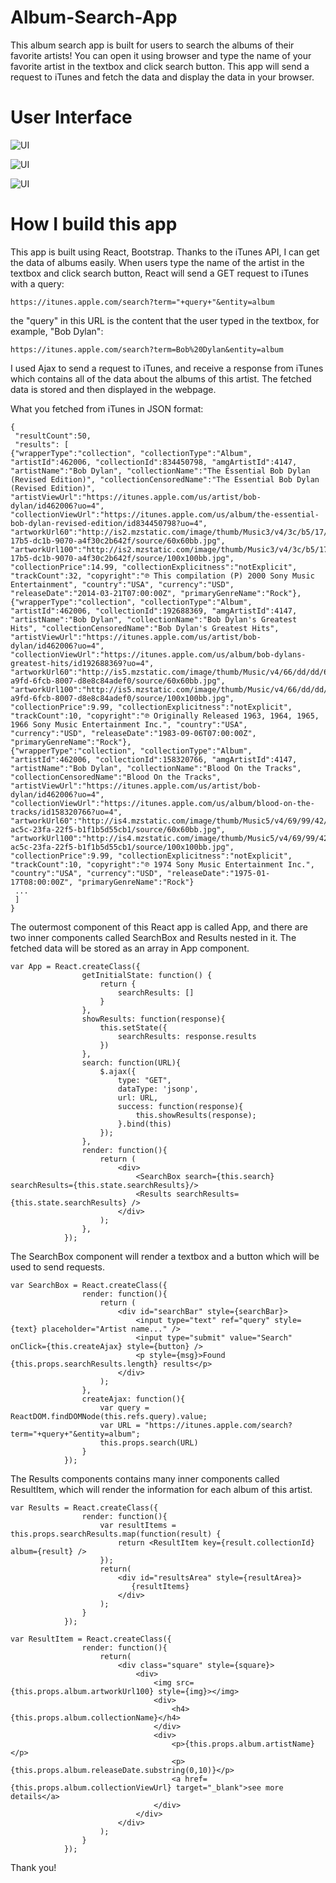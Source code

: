 # Album-Search-App
This album search app is built for users to search the albums of their favorite artists! You can open it using browser and type the name of your favorite artist in the textbox and click search button. This app will send a request to iTunes and fetch the data and display the data in your browser. 

# User Interface
![UI](https://github.com/ibwpang/AlbumSearchApp/blob/master/img/1.png)

![UI](https://github.com/ibwpang/AlbumSearchApp/blob/master/img/2.png)

![UI](https://github.com/ibwpang/AlbumSearchApp/blob/master/img/3.png)

# How I build this app
This app is built using React, Bootstrap. Thanks to the iTunes API, I can get the data of albums easily. When users type the name of the artist in the textbox and click search button, React will send a GET request to iTunes with a query: 
```
https://itunes.apple.com/search?term="+query+"&entity=album

``` 
the "query" in this URL is the content that the user typed in the textbox, for example, "Bob Dylan":
```
https://itunes.apple.com/search?term=Bob%20Dylan&entity=album

``` 
I used Ajax to send a request to iTunes, and receive a response from iTunes which contains all of the data about the albums of this artist. The fetched data is stored and then displayed in the webpage. 

What you fetched from iTunes in JSON format:
```
{
 "resultCount":50,
 "results": [
{"wrapperType":"collection", "collectionType":"Album", "artistId":462006, "collectionId":834450798, "amgArtistId":4147, "artistName":"Bob Dylan", "collectionName":"The Essential Bob Dylan (Revised Edition)", "collectionCensoredName":"The Essential Bob Dylan (Revised Edition)", "artistViewUrl":"https://itunes.apple.com/us/artist/bob-dylan/id462006?uo=4", "collectionViewUrl":"https://itunes.apple.com/us/album/the-essential-bob-dylan-revised-edition/id834450798?uo=4", "artworkUrl60":"http://is2.mzstatic.com/image/thumb/Music3/v4/3c/b5/17/3cb51796-17b5-dc1b-9070-a4f30c2b642f/source/60x60bb.jpg", "artworkUrl100":"http://is2.mzstatic.com/image/thumb/Music3/v4/3c/b5/17/3cb51796-17b5-dc1b-9070-a4f30c2b642f/source/100x100bb.jpg", "collectionPrice":14.99, "collectionExplicitness":"notExplicit", "trackCount":32, "copyright":"℗ This compilation (P) 2000 Sony Music Entertainment", "country":"USA", "currency":"USD", "releaseDate":"2014-03-21T07:00:00Z", "primaryGenreName":"Rock"}, 
{"wrapperType":"collection", "collectionType":"Album", "artistId":462006, "collectionId":192688369, "amgArtistId":4147, "artistName":"Bob Dylan", "collectionName":"Bob Dylan's Greatest Hits", "collectionCensoredName":"Bob Dylan's Greatest Hits", "artistViewUrl":"https://itunes.apple.com/us/artist/bob-dylan/id462006?uo=4", "collectionViewUrl":"https://itunes.apple.com/us/album/bob-dylans-greatest-hits/id192688369?uo=4", "artworkUrl60":"http://is5.mzstatic.com/image/thumb/Music/v4/66/dd/dd/66dddda6-a9fd-6fcb-8007-d8e8c84adef0/source/60x60bb.jpg", "artworkUrl100":"http://is5.mzstatic.com/image/thumb/Music/v4/66/dd/dd/66dddda6-a9fd-6fcb-8007-d8e8c84adef0/source/100x100bb.jpg", "collectionPrice":9.99, "collectionExplicitness":"notExplicit", "trackCount":10, "copyright":"℗ Originally Released 1963, 1964, 1965, 1966 Sony Music Entertainment Inc.", "country":"USA", "currency":"USD", "releaseDate":"1983-09-06T07:00:00Z", "primaryGenreName":"Rock"}, 
{"wrapperType":"collection", "collectionType":"Album", "artistId":462006, "collectionId":158320766, "amgArtistId":4147, "artistName":"Bob Dylan", "collectionName":"Blood On the Tracks", "collectionCensoredName":"Blood On the Tracks", "artistViewUrl":"https://itunes.apple.com/us/artist/bob-dylan/id462006?uo=4", "collectionViewUrl":"https://itunes.apple.com/us/album/blood-on-the-tracks/id158320766?uo=4", "artworkUrl60":"http://is4.mzstatic.com/image/thumb/Music5/v4/69/99/42/69994248-ac5c-23fa-22f5-b1f1b5d55cb1/source/60x60bb.jpg", "artworkUrl100":"http://is4.mzstatic.com/image/thumb/Music5/v4/69/99/42/69994248-ac5c-23fa-22f5-b1f1b5d55cb1/source/100x100bb.jpg", "collectionPrice":9.99, "collectionExplicitness":"notExplicit", "trackCount":10, "copyright":"℗ 1974 Sony Music Entertainment Inc.", "country":"USA", "currency":"USD", "releaseDate":"1975-01-17T08:00:00Z", "primaryGenreName":"Rock"}
 ...
 ]
}
```

The outermost component of this React app is called App, and there are two inner components called SearchBox and Results nested in it. The fetched data will be stored as an array in App component. 

```
var App = React.createClass({
                getInitialState: function() {
                    return {
                        searchResults: []
                    }
                },
                showResults: function(response){
                    this.setState({
                        searchResults: response.results
                    })
                },
                search: function(URL){
                    $.ajax({
                        type: "GET",
                        dataType: 'jsonp',
                        url: URL,
                        success: function(response){
                            this.showResults(response);
                        }.bind(this)
                    });
                },
                render: function(){
                    return (
                        <div>
                            <SearchBox search={this.search} searchResults={this.state.searchResults}/>
                            <Results searchResults={this.state.searchResults} />
                        </div>
                    );
                },
            });

``` 

The SearchBox component will render a textbox and a button which will be used to send requests.
```
var SearchBox = React.createClass({
                render: function(){
                    return (
                        <div id="searchBar" style={searchBar}>
                            <input type="text" ref="query" style={text} placeholder="Artist name..." />
                            <input type="submit" value="Search" onClick={this.createAjax} style={button} />
                            <p style={msg}>Found {this.props.searchResults.length} results</p>
                        </div>
                    );
                },
                createAjax: function(){
                    var query = ReactDOM.findDOMNode(this.refs.query).value;
                    var URL = "https://itunes.apple.com/search?term="+query+"&entity=album";
                    this.props.search(URL)
                }
            });

``` 

The Results components contains many inner components called ResultItem, which will render the information for each album of this artist.
```
var Results = React.createClass({
                render: function(){
                    var resultItems = this.props.searchResults.map(function(result) {
                        return <ResultItem key={result.collectionId} album={result} />
                    });
                    return(
                        <div id="resultsArea" style={resultArea}>
                           {resultItems}
                        </div>
                    );
                }
            });

``` 


```
var ResultItem = React.createClass({
                render: function(){
                    return(
                        <div class="square" style={square}>
                            <div>
                                <img src={this.props.album.artworkUrl100} style={img}></img>
                                <div>
                                    <h4>{this.props.album.collectionName}</h4>
                                </div>
                                <div>
                                    <p>{this.props.album.artistName}</p>
                                    <p>{this.props.album.releaseDate.substring(0,10)}</p>
                                    <a href={this.props.album.collectionViewUrl} target="_blank">see more details</a>
                                </div>
                            </div>
                        </div>
                    );
                }
            });

``` 

Thank you!
